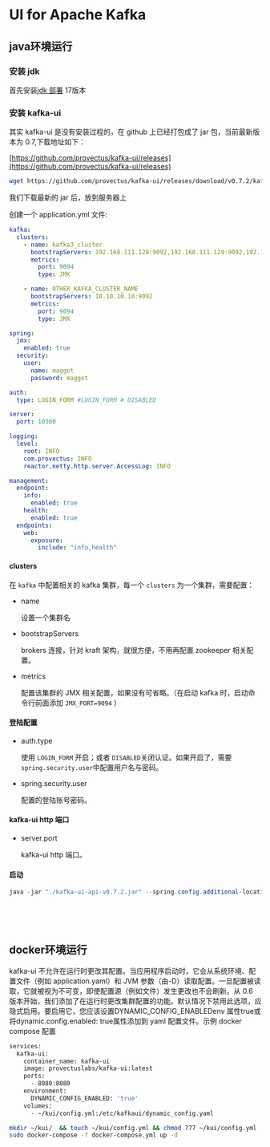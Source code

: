 # UI for Apache Kafka

## java环境运行

### 安装 jdk

首先安装[jdk 部署](031%20中间件/jdk.md#20231110105237-94a9b5j) 17版本

### 安装 kafka-ui

其实 kafka-ui 是没有安装过程的，在 github 上已经打包成了 jar 包，当前最新版本为 0.7,下载地址如下：

[https://github.com/provectus/kafka-ui/releases](https://github.com/provectus/kafka-ui/releases)

```bash
wget https://github.com/provectus/kafka-ui/releases/download/v0.7.2/kafka-ui-api-v0.7.2.jar
```

我们下载最新的 jar 后，放到服务器上

创建一个 application.yml 文件:

```yaml
kafka:
  clusters:
    - name: kafka3_cluster
      bootstrapServers: 192.168.111.128:9092,192.168.111.129:9092,192.168.111.130:9092
      metrics:
        port: 9094
        type: JMX

    - name: OTHER_KAFKA_CLUSTER_NAME
      bootstrapServers: 10.10.10.10:9092
      metrics:
        port: 9094
        type: JMX

spring:
  jmx:
    enabled: true
  security:
    user:
      name: maggot
      password: maggot

auth:
  type: LOGIN_FORM #LOGIN_FORM # DISABLED

server:
  port: 10300

logging:
  level:
    root: INFO
    com.provectus: INFO
    reactor.netty.http.server.AccessLog: INFO

management:
  endpoint:
    info:
      enabled: true
    health:
      enabled: true
  endpoints:
    web:
      exposure:
        include: "info,health"
```

#### clusters

 在 `kafka`​ 中配置相关的 kafka 集群，每一个 `clusters`​ 为一个集群，需要配置：

* name

   设置一个集群名

* bootstrapServers

   brokers 连接，针对 kraft 架构，就很方便，不用再配置 zookeeper 相关配置。

* metrics

   配置该集群的 JMX 相关配置，如果没有可省略。（在启动 kafka 时，启动命令行前面添加 `JMX_PORT=9094`​ ）

#### 登陆配置

* auth.type

   使用 `LOGIN_FORM`​ 开启；或者 `DISABLED`​ 关闭认证。如果开启了，需要 `spring.security.user`​ 中配置用户名与密码。

* spring.security.user

   配置的登陆账号密码。

#### kafka-ui http 端口

* server.port

   kafka-ui http 端口。

#### 启动

```java
java -jar "./kafka-ui-api-v0.7.2.jar" --spring.config.additional-location="./application.yml"
```

‍

‍

## docker环境运行

kafka-ui 不允许在运行时更改其配置。当应用程序启动时，它会从系统环境、配置文件（例如 application.yaml）和 JVM  参数（由-D）读取配置。一旦配置被读取，它就被视为不可变，即使配置源（例如文件）发生更改也不会刷新。从 0.6  版本开始，我们添加了在运行时更改集群配置的功能。默认情况下禁用此选项，应隐式启用。要启用它，您应该设置DYNAMIC\_CONFIG\_ENABLEDenv 属性true或将dynamic.config.enabled: true属性添加到 yaml 配置文件。示例 docker compose  配置

```dockerfile
services:
  kafka-ui:
    container_name: kafka-ui
    image: provectuslabs/kafka-ui:latest
    ports:
      - 8080:8080
    environment:
      DYNAMIC_CONFIG_ENABLED: 'true'
    volumes:
      - ~/kui/config.yml:/etc/kafkaui/dynamic_config.yaml
```

```bash
mkdir ~/kui/  && touch ~/kui/config.yml && chmod 777 ~/kui/config.yml
sudo docker-compose -f docker-compose.yml up -d
```

‍
